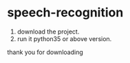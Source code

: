 # speech-recognition
1. download the project.
2. run it python35 or above version.

thank you for downloading
